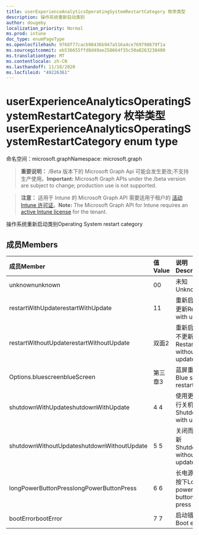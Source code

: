 ```yaml
---
title: userExperienceAnalyticsOperatingSystemRestartCategory 枚举类型
description: 操作系统重新启动类别
author: dougeby
localization_priority: Normal
ms.prod: intune
doc_type: enumPageType
ms.openlocfilehash: 9768f77cacb98436b947a516a4ce769798679f1a
ms.sourcegitcommit: eb536655ffd8d49ae258664f35c50a8263238400
ms.translationtype: MT
ms.contentlocale: zh-CN
ms.lasthandoff: 11/18/2020
ms.locfileid: "49226361"
---
```

# <a name="userexperienceanalyticsoperatingsystemrestartcategory-enum-type"></a><span data-ttu-id="e4a6b-103">userExperienceAnalyticsOperatingSystemRestartCategory 枚举类型</span><span class="sxs-lookup"><span data-stu-id="e4a6b-103">userExperienceAnalyticsOperatingSystemRestartCategory enum type</span></span>

<span data-ttu-id="e4a6b-104">命名空间：microsoft.graph</span><span class="sxs-lookup"><span data-stu-id="e4a6b-104">Namespace: microsoft.graph</span></span>

> <span data-ttu-id="e4a6b-105">**重要说明：** /Beta 版本下的 Microsoft Graph Api 可能会发生更改;不支持生产使用。</span><span class="sxs-lookup"><span data-stu-id="e4a6b-105">**Important:** Microsoft Graph APIs under the /beta version are subject to change; production use is not supported.</span></span>

> <span data-ttu-id="e4a6b-106">**注意：** 适用于 Intune 的 Microsoft Graph API 需要适用于租户的 [活动 Intune 许可证](https://go.microsoft.com/fwlink/?linkid=839381)。</span><span class="sxs-lookup"><span data-stu-id="e4a6b-106">**Note:** The Microsoft Graph API for Intune requires an [active Intune license](https://go.microsoft.com/fwlink/?linkid=839381) for the tenant.</span></span>

<span data-ttu-id="e4a6b-107">操作系统重新启动类别</span><span class="sxs-lookup"><span data-stu-id="e4a6b-107">Operating System restart category</span></span>

## <a name="members"></a><span data-ttu-id="e4a6b-108">成员</span><span class="sxs-lookup"><span data-stu-id="e4a6b-108">Members</span></span>
|<span data-ttu-id="e4a6b-109">成员</span><span class="sxs-lookup"><span data-stu-id="e4a6b-109">Member</span></span>|<span data-ttu-id="e4a6b-110">值</span><span class="sxs-lookup"><span data-stu-id="e4a6b-110">Value</span></span>|<span data-ttu-id="e4a6b-111">说明</span><span class="sxs-lookup"><span data-stu-id="e4a6b-111">Description</span></span>|
|:---|:---|:---|
|<span data-ttu-id="e4a6b-112">unknown</span><span class="sxs-lookup"><span data-stu-id="e4a6b-112">unknown</span></span>|<span data-ttu-id="e4a6b-113">0</span><span class="sxs-lookup"><span data-stu-id="e4a6b-113">0</span></span>|<span data-ttu-id="e4a6b-114">未知</span><span class="sxs-lookup"><span data-stu-id="e4a6b-114">Unknown</span></span>|
|<span data-ttu-id="e4a6b-115">restartWithUpdate</span><span class="sxs-lookup"><span data-stu-id="e4a6b-115">restartWithUpdate</span></span>|<span data-ttu-id="e4a6b-116">1</span><span class="sxs-lookup"><span data-stu-id="e4a6b-116">1</span></span>|<span data-ttu-id="e4a6b-117">重新启动并更新</span><span class="sxs-lookup"><span data-stu-id="e4a6b-117">Restart with update</span></span>|
|<span data-ttu-id="e4a6b-118">restartWithoutUpdate</span><span class="sxs-lookup"><span data-stu-id="e4a6b-118">restartWithoutUpdate</span></span>|<span data-ttu-id="e4a6b-119">双面</span><span class="sxs-lookup"><span data-stu-id="e4a6b-119">2</span></span>|<span data-ttu-id="e4a6b-120">重新启动而不更新</span><span class="sxs-lookup"><span data-stu-id="e4a6b-120">Restart without update</span></span>|
|<span data-ttu-id="e4a6b-121">Options.bluescreen</span><span class="sxs-lookup"><span data-stu-id="e4a6b-121">blueScreen</span></span>|<span data-ttu-id="e4a6b-122">第三章</span><span class="sxs-lookup"><span data-stu-id="e4a6b-122">3</span></span>|<span data-ttu-id="e4a6b-123">蓝屏重启</span><span class="sxs-lookup"><span data-stu-id="e4a6b-123">Blue screen restart</span></span>|
|<span data-ttu-id="e4a6b-124">shutdownWithUpdate</span><span class="sxs-lookup"><span data-stu-id="e4a6b-124">shutdownWithUpdate</span></span>|<span data-ttu-id="e4a6b-125">4 </span><span class="sxs-lookup"><span data-stu-id="e4a6b-125">4</span></span>|<span data-ttu-id="e4a6b-126">使用更新进行关机</span><span class="sxs-lookup"><span data-stu-id="e4a6b-126">Shutdown with update</span></span>|
|<span data-ttu-id="e4a6b-127">shutdownWithoutUpdate</span><span class="sxs-lookup"><span data-stu-id="e4a6b-127">shutdownWithoutUpdate</span></span>|<span data-ttu-id="e4a6b-128">5 </span><span class="sxs-lookup"><span data-stu-id="e4a6b-128">5</span></span>|<span data-ttu-id="e4a6b-129">关闭而不更新</span><span class="sxs-lookup"><span data-stu-id="e4a6b-129">Shutdown without update</span></span>|
|<span data-ttu-id="e4a6b-130">longPowerButtonPress</span><span class="sxs-lookup"><span data-stu-id="e4a6b-130">longPowerButtonPress</span></span>|<span data-ttu-id="e4a6b-131">6 </span><span class="sxs-lookup"><span data-stu-id="e4a6b-131">6</span></span>|<span data-ttu-id="e4a6b-132">长电源按钮按下</span><span class="sxs-lookup"><span data-stu-id="e4a6b-132">Long power button press</span></span>|
|<span data-ttu-id="e4a6b-133">bootError</span><span class="sxs-lookup"><span data-stu-id="e4a6b-133">bootError</span></span>|<span data-ttu-id="e4a6b-134">7 </span><span class="sxs-lookup"><span data-stu-id="e4a6b-134">7</span></span>|<span data-ttu-id="e4a6b-135">启动错误</span><span class="sxs-lookup"><span data-stu-id="e4a6b-135">Boot error</span></span>|




